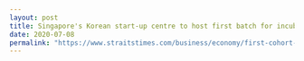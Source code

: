 ```yaml
---
layout: post
title: Singapore's Korean start-up centre to host first batch for incubation programme in October
date: 2020-07-08
permalink: "https://www.straitstimes.com/business/economy/first-cohort-for-singapores-korean-start-up-centre-to-focus-on-fintech"
--- 
```

